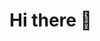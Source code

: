 # Hi there 👋

<!--
**RomanGrbr/romangrbr** is a ✨ _special_ ✨ repository because its `README.md` (this file) appears on your GitHub profile.

[![Top Languages](https://github-readme-stats.vercel.app/api/top-langs/?username=romangrbr&layout=compact)]()
![4heck's github stats](https://github-readme-stats.vercel.app/api?username=romangrbr&show_icons=true&include_all_commits=true&count_private=true)


### 💻 My technology stack
 - Python
 - Django, Swagger, RESTful API
 - Docker
 - PostgreSQL, Sqlite3
 - Linux

### 🔭 I’m currently working on
 - graduation project

### 🌱 I’m currently learning
 - Praktikum by yandex
 - Python
 - Django
 - SQL
 - English language

### 📫 How to reach me:
 - Twitter: @RomanGerber3
 - Telegram: @romangrbr
